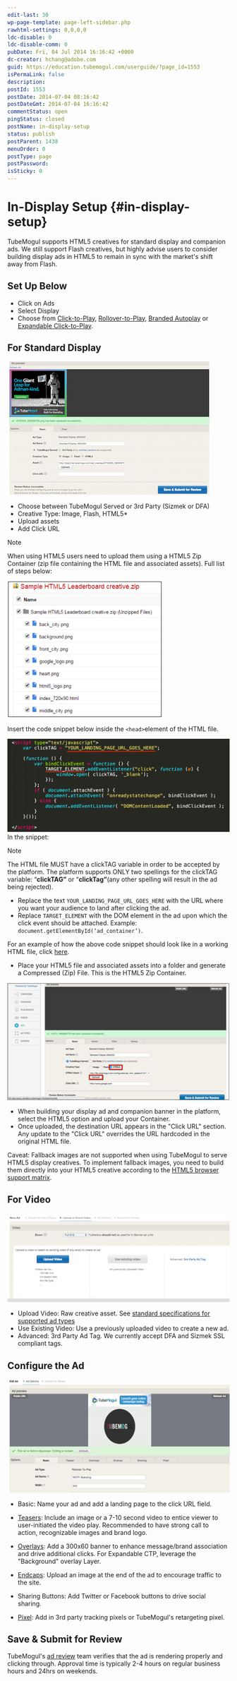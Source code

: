 ```yaml
---
edit-last: 30
wp-page-template: page-left-sidebar.php
rawhtml-settings: 0,0,0,0
ldc-disable: 0
ldc-disable-comm: 0
pubDate: Fri, 04 Jul 2014 16:16:42 +0000
dc-creator: hchang@adobe.com
guid: https://education.tubemogul.com/userguide/?page_id=1553
isPermaLink: false
description: 
postId: 1553
postDate: 2014-07-04 08:16:42
postDateGmt: 2014-07-04 16:16:42
commentStatus: open
pingStatus: closed
postName: in-display-setup
status: publish
postParent: 1430
menuOrder: 0
postType: page
postPassword: 
isSticky: 0
---
```


# In-Display Setup {#in-display-setup}

TubeMogul supports HTML5 creatives for standard display and companion ads. We still support Flash creatives, but highly advise users to consider building display ads in HTML5 to remain in sync with the market's shift away from Flash.

## Set Up Below

* Click on Ads
* Select Display
* Choose from [Click-to-Play](../../../user-guide/planning/ad-formats/in-display/click-to-play.md), [Rollover-to-Play](../../../user-guide/planning/ad-formats/in-display/rollover-to-play.md), [Branded Autoplay](../../../user-guide/planning/ad-formats/in-display/branded-autoplay.md) or [Expandable Click-to-Play](../../../user-guide/planning/ad-formats/in-display/click-to-expand.md).

## For Standard Display
  
[ ![dakfdhjsal](assets/dakfdhjsal.png)](assets/dakfdhjsal.png)

* Choose between TubeMogul Served or 3rd Party (Sizmek or DFA)
* Creative Type: Image, Flash, HTML5&#42;
* Upload assets
* Add Click URL

>[!NOTE]
>
>When using HTML5 users need to upload them using a HTML5 Zip Container (zip file containing the HTML file and associated assets). Full list of steps below:

[ ![html](assets/html.png)](assets/html.png)

Insert the code snippet below inside the `<head>`element of the HTML file.

[ ![HTML5 code snippet](assets/html5-code-snippet.png)](assets/html5-code-snippet.png)
In the snippet:

>[!NOTE]
>
>The HTML file MUST have a clickTAG variable in order to be accepted by the platform. The platform supports ONLY two spellings for the clickTAG variable: “**clickTAG”** or “**clickTag”**(any other spelling will result in the ad being rejected).

* Replace the text `YOUR_LANDING_PAGE_URL_GOES_HERE` with the URL where you want your audience to land after clicking the ad.
* Replace `TARGET_ELEMENT` with the DOM element in the ad upon which the click event should be attached. Example: `document.getElementById(‘ad_container’)`.

For an example of how the above code snippet should look like in a working HTML file, click [here](assets/index.txt).

* Place your HTML5 file and associated assets into a folder and generate a Compressed (Zip) File. This is the HTML5 Zip Container.

[ ![standard](assets/standard.png)](assets/standard.png)

* When building your display ad and companion banner in the platform, select the HTML5 option and upload your Container.
* Once uploaded, the destination URL appears in the "Click URL" section. Any update to the "Click URL" overrides the URL hardcoded in the original HTML file.

Caveat: Fallback images are not supported when using TubeMogul to serve HTML5 display creatives. To implement fallback images, you need to build them directly into your HTML5 creative according to the [HTML5 browser support matrix](https://caniuse.com/).

## For Video
[ ![dada](assets/dada.png)](assets/dada.png)

* Upload Video: Raw creative asset. See [standard specifications for supported ad types](https://www.tubemogul.com/ad-specs/)
* Use Existing Video: Use a previously uploaded video to create a new ad.
* Advanced: 3rd Party Ad Tag. We currently accept DFA and Sizmek SSL compliant tags.

## Configure the Ad
  
[ ![CTP](assets/ctp.png)](assets/ctp.png)

* Basic: Name your ad and add a landing page to the click URL field.
* [Teasers](/help/user-guide/planning/ad-formats/ad-features-guide/teasers-endcaps.md): Include an image or a 7-10 second video to entice viewer to user-initiated the video play. Recommended to have strong call to action, recognizable images and brand logo.

* [Overlays](overlay.md): Add a 300x60 banner to enhance message/brand association and drive additional clicks. For Expandable CTP, leverage the "Background" overlay Layer.

* [Endcaps](https://education.tubemogul.com/user-guide/execution/ad-unit-setup/teasers-endcaps/): Upload an image at the end of the ad to encourage traffic to the site.

* Sharing Buttons: Add Twitter or Facebook buttons to drive social sharing.
* [Pixel](3rd-party-tracking-adserving/tracking-pixels.md): Add in 3rd party tracking pixels or TubeMogul's retargeting pixel.

## Save & Submit for Review
  
TubeMogul's [ad review](ad-reviews.md) team verifies that the ad is rendering properly and clicking through. Approval time is typically 2-4 hours on regular business hours and 24hrs on weekends. 
